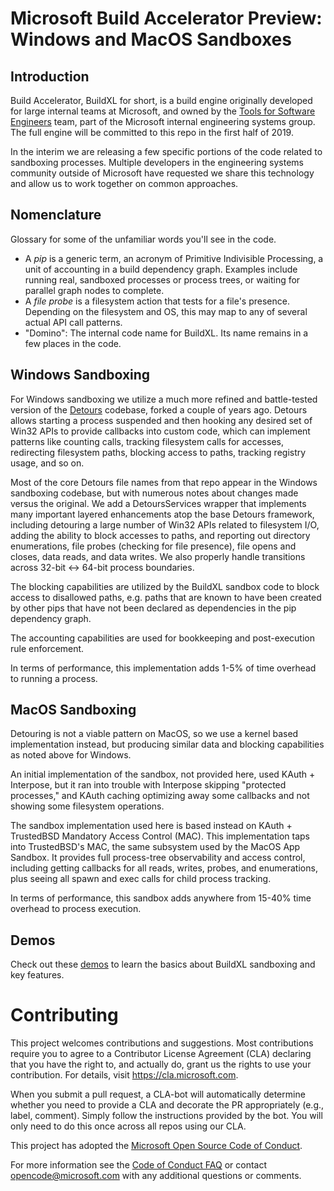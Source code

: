 # Microsoft Build Accelerator Preview: Windows and MacOS Sandboxes

## Introduction
Build Accelerator, BuildXL for short, is a build engine originally developed for large internal teams at Microsoft, and owned by the [Tools for Software Engineers](https://www.microsoft.com/en-us/research/project/tools-for-software-engineers/) team, part of the Microsoft internal engineering systems group. The full engine will be committed to this repo in the first half of 2019.

In the interim we are releasing a few specific portions of the code related to sandboxing processes. Multiple developers in the engineering systems community outside of Microsoft have requested we share this technology and allow us to work together on common approaches.

## Nomenclature
Glossary for some of the unfamiliar words you'll see in the code.

* A <i>pip</i> is a generic term, an acronym of Primitive Indivisible Processing, a unit of accounting in a build dependency graph. Examples include running real, sandboxed processes or process trees, or waiting for parallel graph nodes to complete.
* A <i>file probe</i> is a filesystem action that tests for a file's presence. Depending on the filesystem and OS, this may map to any of several actual API call patterns.
* "Domino": The internal code name for BuildXL. Its name remains in a few places in the code.

## Windows Sandboxing
For Windows sandboxing we utilize a much more refined and battle-tested version of the [Detours](https://github.com/Microsoft/Detours) codebase, forked a couple of years ago. Detours allows starting a process suspended and then hooking any desired set of Win32 APIs to provide callbacks into custom code, which can implement patterns like counting calls, tracking filesystem calls for accesses, redirecting filesystem paths, blocking access to paths, tracking registry usage, and so on.

Most of the core Detours file names from that repo appear in the Windows sandboxing codebase, but with numerous notes about changes made versus the original. We add a DetoursServices wrapper that implements many important layered enhancements atop the base Detours framework, including detouring a large number of Win32 APIs related to filesystem I/O, adding the ability to block accesses to paths, and reporting out directory enumerations, file probes (checking for file presence), file opens and closes, data reads, and data writes. We also properly handle transitions across 32-bit <-> 64-bit process boundaries.

The blocking capabilities are utilized by the BuildXL sandbox code to block access to disallowed paths, e.g. paths that are known to have been created by other pips that have not been declared as dependencies in the pip dependency graph.

The accounting capabilities are used for bookkeeping and post-execution rule enforcement.

In terms of performance, this implementation adds 1-5% of time overhead to running a process.

## MacOS Sandboxing
Detouring is not a viable pattern on MacOS, so we use a kernel based implementation instead, but producing similar data and blocking capabilities as noted above for Windows.

An initial implementation of the sandbox, not provided here, used KAuth + Interpose, but it ran into trouble with Interpose skipping "protected processes," and KAuth caching optimizing away some callbacks and not showing some filesystem operations.

The sandbox implementation used here is based instead on KAuth + TrustedBSD Mandatory Access Control (MAC). This implementation taps into TrustedBSD's MAC, the same subsystem used by the MacOS App Sandbox. It provides full process-tree observability and access control, including getting callbacks for all reads, writes, probes, and enumerations, plus seeing all spawn and exec calls for child process tracking.

In terms of performance, this sandbox adds anywhere from 15-40% time overhead to process execution.

## Demos
Check out these [demos](docs/demos.md) to learn the basics about BuildXL sandboxing and key features.


# Contributing 
This project welcomes contributions and suggestions.  Most contributions require you to agree to a Contributor License Agreement (CLA) declaring that you have the right to, and actually do, grant us the rights to use your contribution. For details, visit https://cla.microsoft.com.

When you submit a pull request, a CLA-bot will automatically determine whether you need to provide a CLA and decorate the PR appropriately (e.g., label, comment). Simply follow the instructions provided by the bot. You will only need to do this once across all repos using our CLA.

This project has adopted the [Microsoft Open Source Code of Conduct](https://opensource.microsoft.com/codeofconduct/).

For more information see the [Code of Conduct FAQ](https://opensource.microsoft.com/codeofconduct/faq/) or contact [opencode@microsoft.com](mailto:opencode@microsoft.com) with any additional questions or comments.
